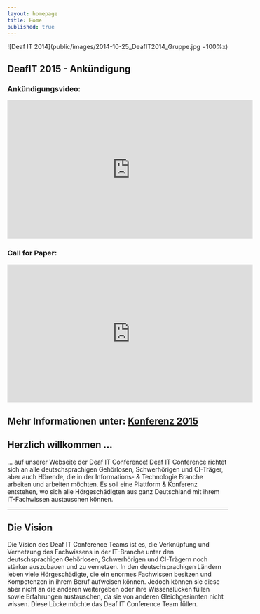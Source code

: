 ```yaml
---
layout: homepage
title: Home
published: true 
---
```


![Deaf IT 2014](public/images/2014-10-25_DeafIT2014_Gruppe.jpg =100%x)

## <a id="video"></a>DeafIT 2015 - Ankündigung

### Ankündigungsvideo:
<iframe width="560" height="315" src="https://www.youtube.com/embed/IgYucwI3lWE" frameborder="0" cc_load_policy="1"></iframe>

### Call for Paper:
<iframe width="560" height="315" src="https://www.youtube.com/embed/QNDi-0RWkl4" frameborder="0" cc_load_policy="1"></iframe>

Mehr Informationen unter: <a href="/conference2015">Konferenz 2015</a>
-------------

## <a id="willkommen"></a>Herzlich willkommen ...

... auf unserer Webseite der Deaf IT Conference! Deaf IT Conference richtet sich an alle deutschsprachigen Gehörlosen, Schwerhörigen und CI-Träger, aber auch Hörende, die in der Informations- & Technologie Branche arbeiten und arbeiten möchten. Es soll eine Plattform & Konferenz entstehen, wo sich alle Hörgeschädigten aus ganz Deutschland mit ihrem IT-Fachwissen austauschen können.

-------------

## <a id="vision"></a>Die Vision

Die Vision des Deaf IT Conference Teams ist es, die Verknüpfung und Vernetzung des Fachwissens in der IT-Branche unter den deutschsprachigen Gehörlosen, Schwerhörigen und CI-Trägern noch stärker auszubauen und zu vernetzen. In den deutschsprachigen Ländern leben viele Hörgeschädigte, die ein enormes Fachwissen besitzen und Kompetenzen in ihrem Beruf aufweisen können. Jedoch können sie diese aber nicht an die anderen weitergeben oder ihre Wissenslücken füllen sowie Erfahrungen austauschen, da sie von anderen Gleichgesinnten nicht wissen. Diese Lücke möchte das Deaf IT Conference Team füllen.

